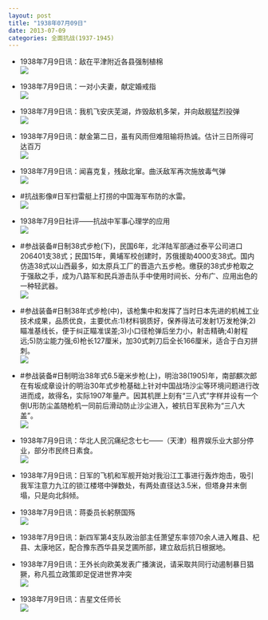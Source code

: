 ```yaml
---
layout: post
title: "1938年07月09日"
date: 2013-07-09
categories: 全面抗战(1937-1945)
---
```


<meta name="referrer" content="no-referrer" />

- 1938年7月9日讯：敌在平津附近各县强制植棉 <br/><img src="https://ww2.sinaimg.cn/large/aca367d8jw1e6gypxx966j20660ozmyh.jpg" />

- 1938年7月9日讯：一对小夫妻，献定婚戒指 <br/><img src="https://ww2.sinaimg.cn/large/aca367d8jw1e6gwz1gpouj209p05tmxl.jpg" />

- 1938年7月9日讯：我机飞安庆芜湖，炸毁敌机多架，并向敌舰猛烈投弹 <br/><img src="https://ww3.sinaimg.cn/large/aca367d8jw1e6gti1vo0uj20c10mgaci.jpg" />

- 1938年7月9日讯：献金第二日，虽有风雨但难阻输将热诚。估计三日所得可达百万 <br/><img src="https://ww1.sinaimg.cn/large/aca367d8jw1e6grrfvu1xj20bi15b0v4.jpg" />

- 1938年7月9日讯：闻喜克复，残敌北窜。曲沃敌军再次施放毒气弹 <br/><img src="https://ww2.sinaimg.cn/large/aca367d8jw1e6gmk9irdkj205k0zuwg8.jpg" />

- #抗战影像#日军扫雷艇上打捞的中国海军布防的水雷。 <br/><img src="https://ww2.sinaimg.cn/large/aca367d8jw1e6gkuaryqqj20m80evdhm.jpg" />

- 1938年7月9日社评——抗战中军事心理学的应用 <br/><img src="https://ww4.sinaimg.cn/large/aca367d8jw1e6ghcxgp2fj20c10mltcj.jpg" />

- #参战装备#日制38式步枪(下)，民国6年，北洋陆军部通过泰平公司进口206401支38式；民国15年，黄埔军校创建时，苏俄援助4000支38式。国内仿造38式以山西最多，如太原兵工厂的晋造六五步枪。缴获的38式步枪取之于强敌之手，成为八路军和民兵游击队手中使用时间长、分布广、应用出色的一种轻武器。 <br/><img src="https://ww1.sinaimg.cn/large/aca367d8jw1e6gfx6s9okj20c119n40r.jpg" />

- #参战装备#日制38年式步枪(中)，该枪集中和发挥了当时日本先进的机械工业技术成果，品质优良，主要优点:1)材料钢质好，保养得法可发射1万发枪弹;2)瞄准基线长，便于纠正瞄准误差;3)小口径枪弹后坐力小，射击精确;4)射程远;5)防尘能力强;6)枪长127厘米，加30式刺刀后全长166厘米，适合于白刃拼刺。 <br/><img src="https://ww1.sinaimg.cn/large/aca367d8jw1e6gfru8jidj20c115x76m.jpg" />

- #参战装备#日制明治38年式6.5毫米步枪(上)，明治38(1905)年，南部麒次郎在有坂成章设计的明治30年式步枪基础上针对中国战场沙尘等环境问题进行改进而成，故得名，实际1907年量产。因其机匣上刻有“三八式”字样并设有一个倒U形防尘盖随枪机一同前后滑动防止沙尘进入，被抗日军民称为“三八大盖”。 <br/><img src="https://ww3.sinaimg.cn/large/aca367d8jw1e6gfn2ku88j20c10dowfp.jpg" />

- 1938年7月9日讯：华北人民沉痛纪念七七——（天津）租界娱乐业大部分停业，部分市民终日素食。 <br/><img src="https://ww1.sinaimg.cn/large/aca367d8jw1e6gdwe501fj208206bdgc.jpg" />

- 1938年7月9日讯：日军的飞机和军舰开始对我沿江工事进行轰炸炮击，吸引我军注意力九江的锁江楼塔中弹数处，有两处直径达3.5米，但塔身并末倒塌，只是向北斜倾。 

- 1938年7月9日讯：蒋委员长躬祭国殇 <br/><img src="https://ww3.sinaimg.cn/large/aca367d8jw1e6gc9p3xf7j209t0ck0u3.jpg" />

- 1938年7月9日讯：新四军第4支队政治部主任萧望东率领70余人进入睢县、杞县、太康地区，配合豫东西华县吴芝圃所部，建立敌后抗日根据地。 

- 1938年7月9日讯：王外长向欧美发表广播演说，请采取共同行动遏制暴日猖獗，称凡孤立政策即足促进世界冲突 <br/><img src="https://ww3.sinaimg.cn/large/aca367d8jw1e6g8tmywizj20c1171tcb.jpg" />

- 1938年7月9日讯：吉星文任师长 <br/><img src="https://ww4.sinaimg.cn/large/aca367d8jw1e6g70tfxvsj20c10lwq48.jpg" />


